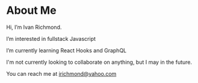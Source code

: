 # About Me #

Hi, I’m Ivan Richmond.

I’m interested in fullstack Javascript

I’m currently learning React Hooks and GraphQL

I'm not currently looking to collaborate on anything, but I may in the future.

You can reach me at irichmond@yahoo.com

